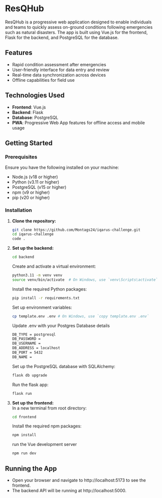 # ResQHub

ResQHub is a progressive web application designed to enable individuals and teams to quickly assess on-ground conditions following emergencies such as natural disasters. The app is built using Vue.js for the frontend, Flask for the backend, and PostgreSQL for the database.

## Features

- Rapid condition assessment after emergencies
- User-friendly interface for data entry and review
- Real-time data synchronization across devices
- Offline capabilities for field use

## Technologies Used

- **Frontend**: Vue.js
- **Backend**: Flask
- **Database**: PostgreSQL
- **PWA**: Progressive Web App features for offline access and mobile usage

## Getting Started

### Prerequisites

Ensure you have the following installed on your machine:

- Node.js (v18 or higher)
- Python (v3.11 or higher)
- PostgreSQL (v15 or higher)
- npm (v9 or higher)
- pip (v20 or higher)

### Installation

1. **Clone the repository:**

   ```sh
   git clone https://github.com/Montags24/iqarus-challenge.git
   cd iqarus-challenge
   code .
    ```
2. **Set up the backend:**
    ```sh
   cd backend
    ```
    Create and activate a virtual environment:
    ```sh
    python3.11 -m venv venv
    source venv/bin/activate  # On Windows, use `venv\Scripts\activate`
    ```
    Install the required Python packages:
    ```sh
    pip install -r requirements.txt
    ```
    Set up environment variables:
    ```sh
    cp template.env .env # On Windows, use `copy template.env .env`
    ```
    Update .env with your Postgres Database details
    ```sh
    DB_TYPE = postgresql
    DB_PASSWORD = 
    DB_USERNAME = 
    DB_ADDRESS = localhost
    DB_PORT = 5432
    DB_NAME = 
    ```
    Set up the PostgreSQL database with SQLAlchemy:
    ```sh
    flask db upgrade
    ```
    Run the flask app:
    ```sh
    flask run
    ```
2. **Set up the frontend:**\
    In a new terminal from root directory:
    ```sh
    cd frontend
    ```
    Install the required npm packages:
    ```sh
    npm install
    ```
    run the Vue development server
    ```sh
    npm run dev
    ```

## Running the App
- Open your browser and navigate to http://localhost:5173 to see the frontend.
- The backend API will be running at http://localhost:5000.